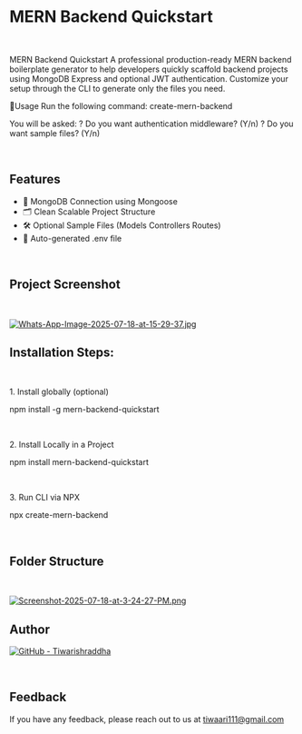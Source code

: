 <h1>MERN Backend Quickstart</h1>

<br/>

<p id="description">MERN Backend Quickstart A professional production-ready MERN backend boilerplate generator to help developers quickly scaffold backend projects using MongoDB Express and optional JWT authentication. Customize your setup through the CLI to generate only the files you need.</p>


🚀Usage
Run the following command:
     create-mern-backend
     
You will be asked:
    ? Do you want authentication middleware? (Y/n)
    ? Do you want sample files? (Y/n)

 <br/>
  
<h2>Features</h2>


*   🔗 MongoDB Connection using Mongoose
*   🗂 Clean Scalable Project Structure
*   🛠 Optional Sample Files (Models Controllers Routes)
*   📄 Auto-generated .env file

<br/>

<h2>Project Screenshot</h2>
<br/>

[![Whats-App-Image-2025-07-18-at-15-29-37.jpg](https://i.postimg.cc/2SyFnmWX/Whats-App-Image-2025-07-18-at-15-29-37.jpg)](https://postimg.cc/8786V2th)



<h2>Installation Steps:</h2>
<br/>
<p>1. Install globally (optional)</p>


npm install -g mern-backend-quickstart

<br/>

<p>2. Install Locally in a Project</p>


npm install mern-backend-quickstart


<br/>

<p>3. Run CLI via NPX</p>


npx create-mern-backend

<br/>

<h2>Folder Structure</h2>
<br/>

[![Screenshot-2025-07-18-at-3-24-27-PM.png](https://i.postimg.cc/65YyVvLB/Screenshot-2025-07-18-at-3-24-27-PM.png)](https://postimg.cc/rKRVMzPH)

<h2>Author</h2>


[![GitHub - Tiwarishraddha](https://img.shields.io/badge/GitHub-Tiwarishraddha-blue?logo=github)](https://github.com/Tiwarishraddha)


<br/>
<h2>Feedback</h2>

If you have any feedback, please reach out to us at tiwaari111@gmail.com